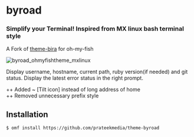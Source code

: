 # byroad #
### Simplify your Terminal! Inspired from MX linux bash terminal style ###

A Fork of [theme-bira](https://github.com/oh-my-fish/theme-bira) for oh-my-fish  

![byroad_ohmyfishtheme_mxlinux](https://user-images.githubusercontent.com/41370460/95195119-bb8d9e80-07f3-11eb-93c6-b643d0a9bb77.png)  

Display username, hostname, current path, ruby version(if needed) and git status. Display the latest error status in the right prompt. 

++ Added ~ [Tilt icon] instead of long address of home  
++ Removed unnecessary prefix style

## Installation ##
```
$ omf install https://github.com/prateekmedia/theme-byroad
```

